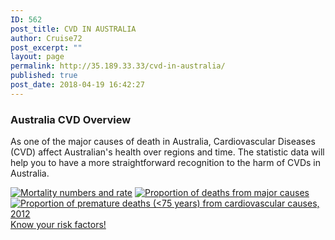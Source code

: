 ```yaml
---
ID: 562
post_title: CVD IN AUSTRALIA
author: Cruise72
post_excerpt: ""
layout: page
permalink: http://35.189.33.33/cvd-in-australia/
published: true
post_date: 2018-04-19 16:42:27
---
```

<h3>Australia CVD Overview</h3>		
		<p style="text-align: left;">As one of the major causes of death in Australia, Cardiovascular Diseases (CVD) affect Australian's health over regions and time. The statistic data will help you to have a more straightforward recognition to the harm of CVDs in Australia. </p>		
			<noscript><a href='#'><img alt='Mortality numbers and rate ' src='https:&#47;&#47;public.tableau.com&#47;static&#47;images&#47;IE&#47;IEProject_1&#47;Mortalitynumbersandrate&#47;1_rss.png' style='border: none' /></a></noscript><object class='tableauViz'  style='display:none;'><param name='host_url' value='https%3A%2F%2Fpublic.tableau.com%2F' /> <param name='embed_code_version' value='3' /> <param name='site_root' value='' /><param name='name' value='IEProject_1&#47;Mortalitynumbersandrate' /><param name='tabs' value='no' /><param name='toolbar' value='yes' /><param name='static_image' value='https:&#47;&#47;public.tableau.com&#47;static&#47;images&#47;IE&#47;IEProject_1&#47;Mortalitynumbersandrate&#47;1.png' /> <param name='animate_transition' value='yes' /><param name='display_static_image' value='yes' /><param name='display_spinner' value='yes' /><param name='display_overlay' value='yes' /><param name='display_count' value='yes' /></object>                		
			<noscript><a href='#'><img alt='Proportion of deaths from major causes  ' src='https:&#47;&#47;public.tableau.com&#47;static&#47;images&#47;IE&#47;IEProject_1&#47;Proportionofdeathsfrommajorcauses&#47;1_rss.png' style='border: none' /></a></noscript><object class='tableauViz'  style='display:none;'><param name='host_url' value='https%3A%2F%2Fpublic.tableau.com%2F' /> <param name='embed_code_version' value='3' /> <param name='site_root' value='' /><param name='name' value='IEProject_1&#47;Proportionofdeathsfrommajorcauses' /><param name='tabs' value='no' /><param name='toolbar' value='yes' /><param name='static_image' value='https:&#47;&#47;public.tableau.com&#47;static&#47;images&#47;IE&#47;IEProject_1&#47;Proportionofdeathsfrommajorcauses&#47;1.png' /> <param name='animate_transition' value='yes' /><param name='display_static_image' value='yes' /><param name='display_spinner' value='yes' /><param name='display_overlay' value='yes' /><param name='display_count' value='yes' /></object>                		
			<noscript><a href='#'><img alt='Proportion of premature deaths (&lt;75 years) from cardiovascular causes, 2012  ' src='https:&#47;&#47;public.tableau.com&#47;static&#47;images&#47;IE&#47;IEProject_1&#47;PrematureDeaths&#47;1_rss.png' style='border: none' /></a></noscript><object class='tableauViz'  style='display:none;'><param name='host_url' value='https%3A%2F%2Fpublic.tableau.com%2F' /> <param name='embed_code_version' value='3' /><param name='show_viz_home' value='no' /> <param name='site_root' value='' /><param name='name' value='IEProject_1&#47;PrematureDeaths' /><param name='tabs' value='no' /><param name='toolbar' value='yes' /><param name='static_image' value='https:&#47;&#47;public.tableau.com&#47;static&#47;images&#47;IE&#47;IEProject_1&#47;PrematureDeaths&#47;1.png' /> <param name='animate_transition' value='yes' /><param name='display_static_image' value='yes' /><param name='display_spinner' value='yes' /><param name='display_overlay' value='yes' /><param name='display_count' value='yes' /></object>                		
			<a href="http://www.cvdhelper.tk/cvd-risk-factors/" role="button">
						Know your risk factors!
					</a>